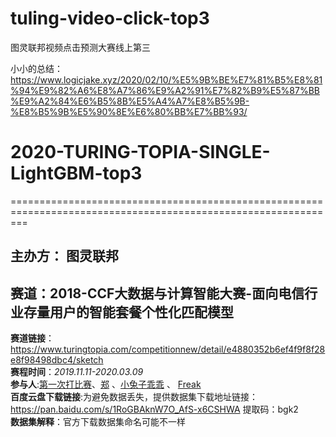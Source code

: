 # tuling-video-click-top3
图灵联邦视频点击预测大赛线上第三

小小的总结：https://www.logicjake.xyz/2020/02/10/%E5%9B%BE%E7%81%B5%E8%81%94%E9%82%A6%E8%A7%86%E9%A2%91%E7%82%B9%E5%87%BB%E9%A2%84%E6%B5%8B%E5%A4%A7%E8%B5%9B-%E8%B5%9B%E5%90%8E%E6%80%BB%E7%BB%93/


# 2020-TURING-TOPIA-SINGLE-LightGBM-top3
===============================================================================================================
## 主办方： 图灵联邦
## 赛道：2018-CCF大数据与计算智能大赛-面向电信行业存量用户的智能套餐个性化匹配模型

**赛道链接**：https://www.turingtopia.com/competitionnew/detail/e4880352b6ef4f9f8f28e8f98498dbc4/sketch       
**赛程时间**：*2019.11.11-2020.03.09*  
**参与人**:[第一次打比赛](https://github.com/LogicJake)、[郑](https://github.com/jackhuntcn) 、[小兔子乖乖](https://github.com/PandasCute) 、   [Freak](https://github.com/PandasCute)    
**百度云盘下载链接**:为避免数据丢失，提供数据集下载地址链接：https://pan.baidu.com/s/1RoGBAknW7O_AfS-x6CSHWA 提取码：bgk2       
**数据集解释**：官方下载数据集命名可能不一样    
